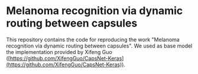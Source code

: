 # Melanoma recognition via dynamic routing between capsules
This repository contains the code for reproducing the work "Melanoma recognition via dynamic routing between capsules". We used as base model the implementation provided by Xifeng Guo ([https://github.com/XifengGuo/CapsNet-Keras](https://github.com/XifengGuo/CapsNet-Keras)).
